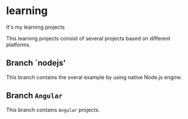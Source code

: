 # learning
It's my learning projects

This learning projects consist of several projects based on different platforms.

## Branch `nodejs'

This branch contains the sveral example by using native Node.js engine.


## Branch `Angular`

This branch contains `Angular` projects.

